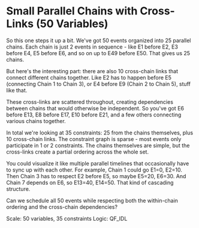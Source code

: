 # Small Parallel Chains with Cross-Links (50 Variables)

So this one steps it up a bit. We've got 50 events organized into 25 parallel chains. Each chain is just 2 events in sequence - like E1 before E2, E3 before E4, E5 before E6, and so on up to E49 before E50. That gives us 25 chains.

But here's the interesting part: there are also 10 cross-chain links that connect different chains together. Like E2 has to happen before E5 (connecting Chain 1 to Chain 3), or E4 before E9 (Chain 2 to Chain 5), stuff like that.

These cross-links are scattered throughout, creating dependencies between chains that would otherwise be independent. So you've got E6 before E13, E8 before E17, E10 before E21, and a few others connecting various chains together.

In total we're looking at 35 constraints: 25 from the chains themselves, plus 10 cross-chain links. The constraint graph is sparse - most events only participate in 1 or 2 constraints. The chains themselves are simple, but the cross-links create a partial ordering across the whole set.

You could visualize it like multiple parallel timelines that occasionally have to sync up with each other. For example, Chain 1 could go E1=0, E2=10. Then Chain 3 has to respect E2 before E5, so maybe E5=20, E6=30. And Chain 7 depends on E6, so E13=40, E14=50. That kind of cascading structure.

Can we schedule all 50 events while respecting both the within-chain ordering and the cross-chain dependencies?

Scale: 50 variables, 35 constraints
Logic: QF_IDL
